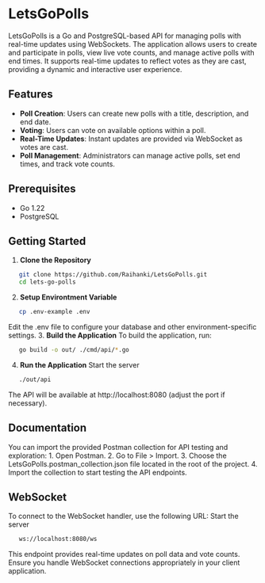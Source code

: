 # LetsGoPolls

LetsGoPolls is a Go and PostgreSQL-based API for managing polls with real-time updates using WebSockets. The application allows users to create and participate in polls, view live vote counts, and manage active polls with end times. It supports real-time updates to reflect votes as they are cast, providing a dynamic and interactive user experience.

## Features

- **Poll Creation**: Users can create new polls with a title, description, and end date.
- **Voting**: Users can vote on available options within a poll.
- **Real-Time Updates**: Instant updates are provided via WebSocket as votes are cast.
- **Poll Management**: Administrators can manage active polls, set end times, and track vote counts.

## Prerequisites

- Go 1.22
- PostgreSQL

## Getting Started

1. **Clone the Repository**
```bash
   git clone https://github.com/Raihanki/LetsGoPolls.git
   cd lets-go-polls
```
2. **Setup Environtment Variable**
```bash
   cp .env-example .env
```
Edit the .env file to configure your database and other environment-specific settings.
3. **Build the Application**
To build the application, run:
```bash
   go build -o out/ ./cmd/api/*.go
```
4. **Run the Application**
Start the server
```bash
   ./out/api
```
The API will be available at http://localhost:8080 (adjust the port if necessary).

## Documentation
You can import the provided Postman collection for API testing and exploration:
    1. Open Postman.
    2. Go to File > Import.
    3. Choose the LetsGoPolls.postman_collection.json file located in the root of the project.
    4. Import the collection to start testing the API endpoints.

## WebSocket
To connect to the WebSocket handler, use the following URL:
Start the server
```bash
   ws://localhost:8080/ws
```
This endpoint provides real-time updates on poll data and vote counts. Ensure you handle WebSocket connections appropriately in your client application.
